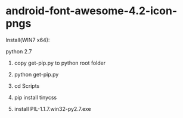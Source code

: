 android-font-awesome-4.2-icon-pngs
==================================


Install(WIN7 x64):

python 2.7

1) copy get-pip.py to python root folder

2) python get-pip.py

3) cd Scripts

4) pip install tinycss

5) install PIL-1.1.7.win32-py2.7.exe



